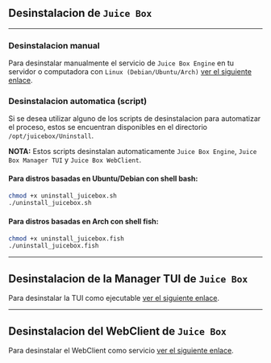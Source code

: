## Desinstalacion de `Juice Box`

---

### Desinstalacion manual

Para desinstalar manualmente el servicio de `Juice Box Engine` en tu servidor o computadora con `Linux (Debian/Ubuntu/Arch)` [ver el siguiente enlace](JuiceBoxService.MD).

### Desinstalacion automatica (script)

Si se desea utilizar alguno de los scripts de desinstalacion para automatizar el proceso, estos se encuentran disponibles en el directorio `/opt/juicebox/Uninstall`.

**NOTA:** Estos scripts desinstalan automaticamente `Juice Box Engine`, `Juice Box Manager TUI` y `Juice Box WebClient`.

#### Para distros basadas en Ubuntu/Debian con shell bash:

```bash
chmod +x uninstall_juicebox.sh
./uninstall_juicebox.sh
```

#### Para distros basadas en Arch con shell fish:

```bash
chmod +x uninstall_juicebox.fish
./uninstall_juicebox.fish
```

---

## Desinstalacion de la Manager TUI de `Juice Box`

Para desinstalar la TUI como ejecutable [ver el siguiente enlace](TUI.MD).

---

## Desinstalacion del WebClient de `Juice Box`

Para desinstalar el WebClient como servicio [ver el siguiente enlace](WebClient.MD).